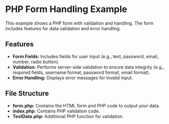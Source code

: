 # PHP Form Handling Example

This example shows a PHP form with validation and handling. The form includes features for data validation and error handling.

## Features

- **Form Fields:** Includes fields for user input (e.g., text, password, email, number, radio button).
- **Validation:** Performs server-side validation to ensure data integrity (e.g., required fields, username format, password format, email format).
- **Error Handling:** Displays error messages for invalid input.

## File Structure

- **form.php:** Contains the HTML form and PHP code to output your data.
- **index.php:** Contains PHP validation code.
- **TestData.php:** Additional PHP function for validation.
